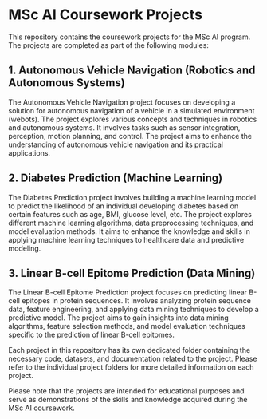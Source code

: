 # MSc AI Coursework Projects

This repository contains the coursework projects for the MSc AI program. The projects are completed as part of the following modules:

## 1. Autonomous Vehicle Navigation (Robotics and Autonomous Systems)

The Autonomous Vehicle Navigation project focuses on developing a solution for autonomous navigation of a vehicle in a simulated environment (webots). The project explores various concepts and techniques in robotics and autonomous systems. It involves tasks such as sensor integration, perception, motion planning, and control. The project aims to enhance the understanding of autonomous vehicle navigation and its practical applications.

## 2. Diabetes Prediction (Machine Learning)

The Diabetes Prediction project involves building a machine learning model to predict the likelihood of an individual developing diabetes based on certain features such as age, BMI, glucose level, etc. The project explores different machine learning algorithms, data preprocessing techniques, and model evaluation methods. It aims to enhance the knowledge and skills in applying machine learning techniques to healthcare data and predictive modeling.

## 3. Linear B-cell Epitome Prediction (Data Mining)

The Linear B-cell Epitome Prediction project focuses on predicting linear B-cell epitopes in protein sequences. It involves analyzing protein sequence data, feature engineering, and applying data mining techniques to develop a predictive model. The project aims to gain insights into data mining algorithms, feature selection methods, and model evaluation techniques specific to the prediction of linear B-cell epitomes.

Each project in this repository has its own dedicated folder containing the necessary code, datasets, and documentation related to the project. Please refer to the individual project folders for more detailed information on each project.

Please note that the projects are intended for educational purposes and serve as demonstrations of the skills and knowledge acquired during the MSc AI coursework.
